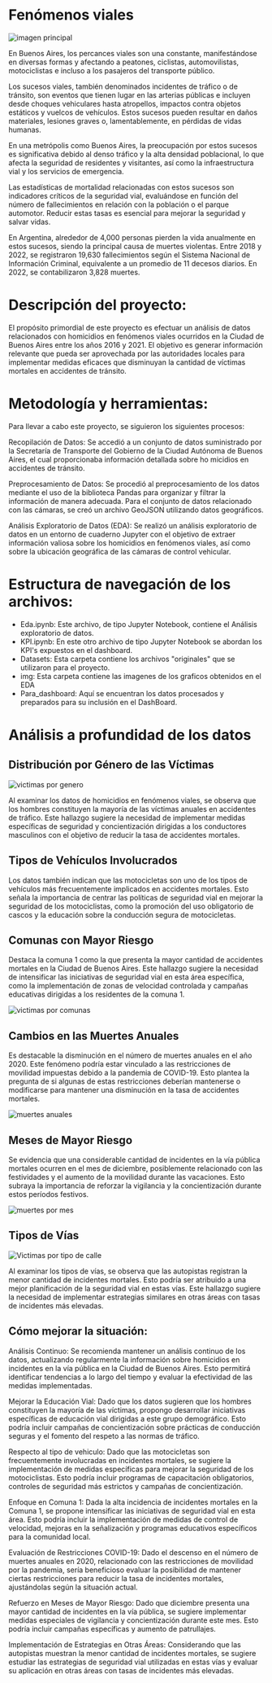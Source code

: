 # Fenómenos viales

![imagen principal](https://uniandes.edu.co/sites/default/files/siniestros-viales-n.jpg)

En Buenos Aires, los percances viales son una constante, manifestándose en diversas formas y afectando a peatones, ciclistas, automovilistas, motociclistas e incluso a los pasajeros del transporte público.

Los sucesos viales, también denominados incidentes de tráfico o de tránsito, son eventos que tienen lugar en las arterias públicas e incluyen desde choques vehiculares hasta atropellos, impactos contra objetos estáticos y vuelcos de vehículos. Estos sucesos pueden resultar en daños materiales, lesiones graves o, lamentablemente, en pérdidas de vidas humanas.

En una metrópolis como Buenos Aires, la preocupación por estos sucesos es significativa debido al denso tráfico y la alta densidad poblacional, lo que afecta la seguridad de residentes y visitantes, así como la infraestructura vial y los servicios de emergencia.

Las estadísticas de mortalidad relacionadas con estos sucesos son indicadores críticos de la seguridad vial, evaluándose en función del número de fallecimientos en relación con la población o el parque automotor. Reducir estas tasas es esencial para mejorar la seguridad y salvar vidas.

En Argentina, alrededor de 4,000 personas pierden la vida anualmente en estos sucesos, siendo la principal causa de muertes violentas. Entre 2018 y 2022, se registraron 19,630 fallecimientos según el Sistema Nacional de Información Criminal, equivalente a un promedio de 11 decesos diarios. En 2022, se contabilizaron 3,828 muertes.

# Descripción del proyecto:

El propósito primordial de este proyecto es efectuar un análisis de datos relacionados con homicidios en fenómenos viales ocurridos en la Ciudad de Buenos Aires entre los años 2016 y 2021. El objetivo es generar información relevante que pueda ser aprovechada por las autoridades locales para implementar medidas eficaces que disminuyan la cantidad de víctimas mortales en accidentes de tránsito.

# Metodología y herramientas:

Para llevar a cabo este proyecto, se siguieron los siguientes procesos:

Recopilación de Datos: Se accedió a un conjunto de datos suministrado por la Secretaría de Transporte del Gobierno de la Ciudad Autónoma de Buenos Aires, el cual proporcionaba información detallada sobre ho  micidios en accidentes de tránsito.

Preprocesamiento de Datos: Se procedió al preprocesamiento de los datos mediante el uso de la biblioteca Pandas para organizar y filtrar la información de manera adecuada. Para el conjunto de datos relacionado con las cámaras, se creó un archivo GeoJSON utilizando datos geográficos.

Análisis Exploratorio de Datos (EDA): Se realizó un análisis exploratorio de datos en un entorno de cuaderno Jupyter con el objetivo de extraer información valiosa sobre los homicidios en fenómenos viales, así como sobre la ubicación geográfica de las cámaras de control vehicular.

# Estructura de navegación de los archivos:

- Eda.ipynb: Este archivo, de tipo Jupyter Notebook, contiene el Análisis exploratorio de datos.
- KPI.ipynb: En este otro archivo de tipo Jupyter Notebook se abordan los KPI's expuestos en el dashboard.
- Datasets: Esta carpeta contiene los archivos "originales" que se utilizaron para el proyecto.
- img: Esta carpeta contiene las imagenes de los graficos obtenidos en el EDA
- Para_dashboard: Aquí se encuentran los datos procesados y preparados para su inclusión en el DashBoard.

# Análisis a profundidad de los datos

## Distribución por Género de las Víctimas

![victimas por genero](./img/Victimas_por_genero.png)

Al examinar los datos de homicidios en fenómenos viales, se observa que los hombres constituyen la mayoría de las víctimas anuales en accidentes de tráfico. Este hallazgo sugiere la necesidad de implementar medidas específicas de seguridad y concientización dirigidas a los conductores masculinos con el objetivo de reducir la tasa de accidentes mortales.

## Tipos de Vehículos Involucrados
Los datos también indican que las motocicletas son uno de los tipos de vehículos más frecuentemente implicados en accidentes mortales. Esto señala la importancia de centrar las políticas de seguridad vial en mejorar la seguridad de los motociclistas, como la promoción del uso obligatorio de cascos y la educación sobre la conducción segura de motocicletas.

## Comunas con Mayor Riesgo
Destaca la comuna 1 como la que presenta la mayor cantidad de accidentes mortales en la Ciudad de Buenos Aires. Este hallazgo sugiere la necesidad de intensificar las iniciativas de seguridad vial en esta área específica, como la implementación de zonas de velocidad controlada y campañas educativas dirigidas a los residentes de la comuna 1.

![victimas por comunas](./img/victimas_comuna.png)

## Cambios en las Muertes Anuales
Es destacable la disminución en el número de muertes anuales en el año 2020. Este fenómeno podría estar vinculado a las restricciones de movilidad impuestas debido a la pandemia de COVID-19. Esto plantea la pregunta de si algunas de estas restricciones deberían mantenerse o modificarse para mantener una disminución en la tasa de accidentes mortales.

![muertes anuales](./img/Victimas_x_anio.png)

## Meses de Mayor Riesgo
Se evidencia que una considerable cantidad de incidentes en la vía pública mortales ocurren en el mes de diciembre, posiblemente relacionado con las festividades y el aumento de la movilidad durante las vacaciones. Esto subraya la importancia de reforzar la vigilancia y la concientización durante estos períodos festivos.

![muertes por mes](./img/siniestros_x_mes.png)

## Tipos de Vías

![Victimas por tipo de calle](./img/victimas_por_tipos_de_calle.png)

Al examinar los tipos de vías, se observa que las autopistas registran la menor cantidad de incidentes mortales. Esto podría ser atribuido a una mejor planificación de la seguridad vial en estas vías. Este hallazgo sugiere la necesidad de implementar estrategias similares en otras áreas con tasas de incidentes más elevadas.

## Cómo mejorar la situación:

Análisis Continuo: Se recomienda mantener un análisis continuo de los datos, actualizando regularmente la información sobre homicidios en incidentes en la vía pública en la Ciudad de Buenos Aires. Esto permitirá identificar tendencias a lo largo del tiempo y evaluar la efectividad de las medidas implementadas.

Mejorar la Educación Vial: Dado que los datos sugieren que los hombres constituyen la mayoría de las víctimas, propongo desarrollar iniciativas específicas de educación vial dirigidas a este grupo demográfico. Esto podría incluir campañas de concientización sobre prácticas de conducción seguras y el fomento del respeto a las normas de tráfico.

Respecto al tipo de vehiculo: Dado que las motocicletas son frecuentemente involucradas en incidentes mortales, se sugiere la implementación de medidas específicas para mejorar la seguridad de los motociclistas. Esto podría incluir programas de capacitación obligatorios, controles de seguridad más estrictos y campañas de concientización.

Enfoque en Comuna 1: Dada la alta incidencia de incidentes mortales en la Comuna 1, se propone intensificar las iniciativas de seguridad vial en esta área. Esto podría incluir la implementación de medidas de control de velocidad, mejoras en la señalización y programas educativos específicos para la comunidad local.

Evaluación de Restricciones COVID-19: Dado el descenso en el número de muertes anuales en 2020, relacionado con las restricciones de movilidad por la pandemia, sería beneficioso evaluar la posibilidad de mantener ciertas restricciones para reducir la tasa de incidentes mortales, ajustándolas según la situación actual.

Refuerzo en Meses de Mayor Riesgo: Dado que diciembre presenta una mayor cantidad de incidentes en la vía pública, se sugiere implementar medidas especiales de vigilancia y concientización durante este mes. Esto podría incluir campañas específicas y aumento de patrullajes.

Implementación de Estrategias en Otras Áreas: Considerando que las autopistas muestran la menor cantidad de incidentes mortales, se sugiere estudiar las estrategias de seguridad vial utilizadas en estas vías y evaluar su aplicación en otras áreas con tasas de incidentes más elevadas.
